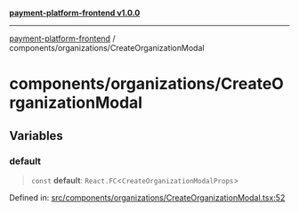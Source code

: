 [**payment-platform-frontend v1.0.0**](../../README.md)

***

[payment-platform-frontend](../../README.md) / components/organizations/CreateOrganizationModal

# components/organizations/CreateOrganizationModal

## Variables

### default

> `const` **default**: `React.FC`\<`CreateOrganizationModalProps`\>

Defined in: [src/components/organizations/CreateOrganizationModal.tsx:52](https://github.com/lsendel/sass/blob/main/frontend/src/components/organizations/CreateOrganizationModal.tsx#L52)
